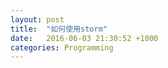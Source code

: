 ```yaml
---
layout: post
title:  "如何使用storm"
date:   2016-06-03 21:30:52 +1000
categories: Programming
---
```


